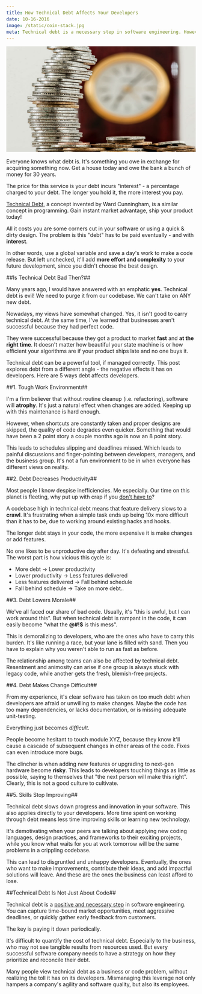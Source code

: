 ```yaml
---
title: How Technical Debt Affects Your Developers
date: 10-16-2016
image: /static/coin-stack.jpg
meta: Technical debt is a necessary step in software engineering. However, it can take its toll on your developer's productivity, morale, and skills.
---
```


<p>
<img class="pure-img center" src="/static/coin-stack.jpg" alt="stack of coins" />
</p>

Everyone knows what debt is. It's something you owe in exchange for acquiring something now. Get a house today and owe the bank a bunch of money for 30 years.

The price for this service is your debt incurs "interest" - a percentage charged to your debt. The longer you hold it, the more interest you pay.

[Technical Debt][1], a concept invented by Ward Cunningham, is a similar concept in programming. Gain instant market advantage, ship your product today!

All it costs you are some corners cut in your software or using a quick & dirty design. The problem is this "debt" has to be paid eventually - and with **interest**.

In other words, use a global variable and save a day's work to make a code release. But left unchecked, it'll add **more effort and complexity** to your future development, since you didn't choose the best design.

##Is Technical Debt Bad Then?##

Many years ago, I would have answered with an emphatic **yes**. Technical debt is evil! We need to purge it from our codebase. We can't take on ANY new debt.

Nowadays, my views have somewhat changed. Yes, it isn't good to carry technical debt. At the same time, I've learned that businesses aren't successful because they had perfect code.

They were successful because they got a product to market **fast** and **at the right time**. It doesn't matter how beautiful your state machine is or how efficient your algorithms are if your product ships late and no one buys it.

Technical debt can be a powerful tool, if managed correctly. This post explores debt from a different angle - the negative effects it has on developers. Here are 5 ways debt affects developers.

##1. Tough Work Environment##

I'm a firm believer that without routine cleanup (i.e. refactoring), software will **atrophy**. It's just a natural effect when changes are added. Keeping up with this maintenance is hard enough.

However, when shortcuts are constantly taken and proper designs are skipped, the quality of code degrades even quicker. Something that would have been a 2 point story a couple months ago is now an 8 point story.

This leads to schedules slipping and deadlines missed. Which leads to painful discussions and finger-pointing between developers, managers, and the business group. It's not a fun environment to be in when everyone has different views on reality.

##2. Debt Decreases Productivity##

Most people I know despise inefficiencies. Me especially. Our time on this planet is fleeting, why put up with crap if you [don't have to][2]?

A codebase high in technical debt means that feature delivery slows to a **crawl**. It's frustrating when a simple task ends up being 10x more difficult than it has to be, due to working around existing hacks and hooks.

The longer debt stays in your code, the more expensive it is make changes or add features.

No one likes to be unproductive day after day. It's defeating and stressful. The worst part is how vicious this cycle is:

* More debt -> Lower productivity
* Lower productivity -> Less features delivered
* Less features delivered -> Fall behind schedule
* Fall behind schedule -> Take on more debt..

##3. Debt Lowers Morale##

We've all faced our share of bad code. Usually, it's "this is awful, but I can work around this". But when technical debt is rampant in the code, it can easily become "what the **@#!$** is this mess".

This is demoralizing to developers, who are the ones who have to carry this burden. It's like running a race, but your lane is filled with sand. Then you have to explain why you weren't able to run as fast as before.

The relationship among teams can also be affected by technical debt. Resentment and animosity can arise if one group is always stuck with legacy code, while another gets the fresh, blemish-free projects.

##4. Debt Makes Change Difficult##

From my experience, it's clear software has taken on too much debt when developers are afraid or unwilling to make changes. Maybe the code has too many dependencies, or lacks documentation, or is missing adequate unit-testing.

Everything just becomes *difficult*.

People become hesitant to touch module XYZ, because they know it'll cause a cascade of subsequent changes in other areas of the code. Fixes can even introduce more bugs.

The clincher is when adding new features or upgrading to next-gen hardware become **risky**. This leads to developers touching things as little as possible, saying to themselves that "the next person will make this right". Clearly, this is not a good culture to cultivate.

##5. Skills Stop Improving##

Technical debt slows down progress and innovation in your software. This also applies directly to your developers. More time spent on working through debt means less time improving skills or learning new technology.

It's demotivating when your peers are talking about applying new coding languages, design practices, and frameworks to their exciting projects, while you know what waits for you at work tomorrow will be the same problems in a crippling codebase.

This can lead to disgruntled and unhappy developers. Eventually, the ones who want to make improvements, contribute their ideas, and add impactful solutions will leave. And these are the ones the business can least afford to lose.

##Technical Debt Is Not Just About Code##

Technical debt is a [positive and necessary step][3] in software engineering. You can capture time-bound market opportunities, meet aggressive deadlines, or quickly gather early feedback from customers.

The key is paying it down periodically.

It's difficult to quantify the cost of technical debt. Especially to the business, who may not see tangible results from resources used. But every successful software company needs to have a strategy on how they prioritize and reconcile their debt.

Many people view technical debt as a business or code problem, without realizing the toll it has on its developers. Mismanaging this leverage not only hampers a company's agility and software quality, but also its employees.

[1]: https://en.wikipedia.org/wiki/Technical_debt
[2]: /blog/dont-put-up-with-crap.html
[3]: http://www.bigeng.io/why-the-way-we-look-at-technical-debt-is-wrong/
